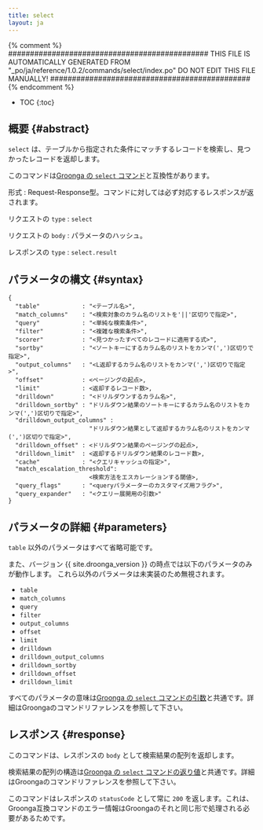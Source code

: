 ```yaml
---
title: select
layout: ja
---
```


{% comment %}
##############################################
  THIS FILE IS AUTOMATICALLY GENERATED FROM
  "_po/ja/reference/1.0.2/commands/select/index.po"
  DO NOT EDIT THIS FILE MANUALLY!
##############################################
{% endcomment %}


* TOC
{:toc}

## 概要 {#abstract}

`select` は、テーブルから指定された条件にマッチするレコードを検索し、見つかったレコードを返却します。

このコマンドは[Groonga の `select` コマンド](http://groonga.org/ja/docs/reference/commands/select.html)と互換性があります。

形式
: Request-Response型。コマンドに対しては必ず対応するレスポンスが返されます。

リクエストの `type`
: `select`

リクエストの `body`
: パラメータのハッシュ。

レスポンスの `type`
: `select.result`

## パラメータの構文 {#syntax}

    {
      "table"            : "<テーブル名>",
      "match_columns"    : "<検索対象のカラム名のリストを'||'区切りで指定>",
      "query"            : "<単純な検索条件>",
      "filter"           : "<複雑な検索条件>",
      "scorer"           : "<見つかったすべてのレコードに適用する式>",
      "sortby"           : "<ソートキーにするカラム名のリストをカンマ(',')区切りで指定>",
      "output_columns"   : "<L返却するカラム名のリストをカンマ(',')区切りで指定>",
      "offset"           : <ページングの起点>,
      "limit"            : <返却するレコード数>,
      "drilldown"        : "<ドリルダウンするカラム名>",
      "drilldown_sortby" : "ドリルダウン結果のソートキーにするカラム名のリストをカンマ(',')区切りで指定>",
      "drilldown_output_columns" :
                           "ドリルダウン結果として返却するカラム名のリストをカンマ(',')区切りで指定>",
      "drilldown_offset" : <ドリルダウン結果のページングの起点>,
      "drilldown_limit"  : <返却するドリルダウン結果のレコード数>,
      "cache"            : "<クエリキャッシュの指定>",
      "match_escalation_threshold":
                           <検索方法をエスカレーションする閾値>,
      "query_flags"      : "<queryパラメーターのカスタマイズ用フラグ>",
      "query_expander"   : "<クエリー展開用の引数>"
    }

## パラメータの詳細 {#parameters}

`table` 以外のパラメータはすべて省略可能です。

また、バージョン {{ site.droonga_version }} の時点では以下のパラメータのみが動作します。
これら以外のパラメータは未実装のため無視されます。

 * `table`
 * `match_columns`
 * `query`
 * `filter`
 * `output_columns`
 * `offset`
 * `limit`
 * `drilldown`
 * `drilldown_output_columns`
 * `drilldown_sortby`
 * `drilldown_offset`
 * `drilldown_limit`

すべてのパラメータの意味は[Groonga の `select` コマンドの引数](http://groonga.org/ja/docs/reference/commands/select.html#parameters)と共通です。詳細はGroongaのコマンドリファレンスを参照して下さい。



## レスポンス {#response}

このコマンドは、レスポンスの `body` として検索結果の配列を返却します。

検索結果の配列の構造は[Groonga の `select` コマンドの返り値](http://groonga.org/ja/docs/reference/commands/select.html#id6)と共通です。詳細はGroongaのコマンドリファレンスを参照して下さい。

このコマンドはレスポンスの `statusCode` として常に `200` を返します。これは、Groonga互換コマンドのエラー情報はGroongaのそれと同じ形で処理される必要があるためです。
